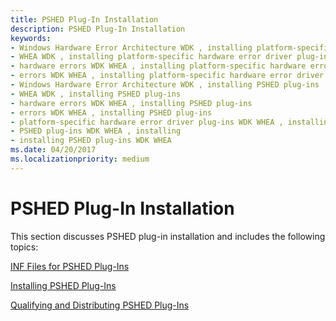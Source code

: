```yaml
---
title: PSHED Plug-In Installation
description: PSHED Plug-In Installation
keywords:
- Windows Hardware Error Architecture WDK , installing platform-specific hardware error driver plug-ins
- WHEA WDK , installing platform-specific hardware error driver plug-ins
- hardware errors WDK WHEA , installing platform-specific hardware error driver plug-ins
- errors WDK WHEA , installing platform-specific hardware error driver plug-ins
- Windows Hardware Error Architecture WDK , installing PSHED plug-ins
- WHEA WDK , installing PSHED plug-ins
- hardware errors WDK WHEA , installing PSHED plug-ins
- errors WDK WHEA , installing PSHED plug-ins
- platform-specific hardware error driver plug-ins WDK WHEA , installing
- PSHED plug-ins WDK WHEA , installing
- installing PSHED plug-ins WDK WHEA
ms.date: 04/20/2017
ms.localizationpriority: medium
---
```


# PSHED Plug-In Installation


This section discusses PSHED plug-in installation and includes the following topics:

[INF Files for PSHED Plug-Ins](inf-files-for-pshed-plug-ins.md)

[Installing PSHED Plug-Ins](installing-pshed-plug-ins.md)

[Qualifying and Distributing PSHED Plug-Ins](qualifying-and-distributing-pshed-plug-ins.md)

 

 




